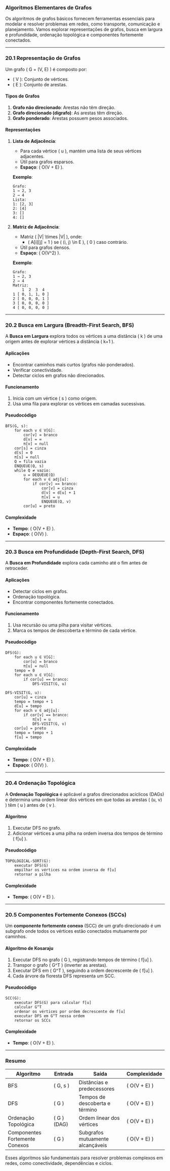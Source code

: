 ### **Algoritmos Elementares de Grafos**

Os algoritmos de grafos básicos fornecem ferramentas essenciais para modelar e resolver problemas em redes, como transporte, comunicação e planejamento. Vamos explorar representações de grafos, busca em largura e profundidade, ordenação topológica e componentes fortemente conectados.

---

### **20.1 Representação de Grafos**

Um grafo \( G = (V, E) \) é composto por:
- \( V \): Conjunto de vértices.
- \( E \): Conjunto de arestas.

#### **Tipos de Grafos**
1. **Grafo não direcionado**: Arestas não têm direção.
2. **Grafo direcionado (digrafo)**: As arestas têm direção.
3. **Grafo ponderado**: Arestas possuem pesos associados.

#### **Representações**
1. **Lista de Adjacência**:
   - Para cada vértice \( u \), mantém uma lista de seus vértices adjacentes.
   - Útil para grafos esparsos.
   - **Espaço**: \( O(V + E) \).

   **Exemplo**:
   ```
   Grafo:
   1 → 2, 3
   2 → 4
   Lista:
   1: [2, 3]
   2: [4]
   3: []
   4: []
   ```

2. **Matriz de Adjacência**:
   - Matriz \( |V| \times |V| \), onde:
     - \( A[i][j] = 1 \) se \( (i, j) \in E \), \( 0 \) caso contrário.
   - Útil para grafos densos.
   - **Espaço**: \( O(V^2) \).

   **Exemplo**:
   ```
   Grafo:
   1 → 2, 3
   2 → 4
   Matriz:
       1  2  3  4
   1 [ 0, 1, 1, 0 ]
   2 [ 0, 0, 0, 1 ]
   3 [ 0, 0, 0, 0 ]
   4 [ 0, 0, 0, 0 ]
   ```

---

### **20.2 Busca em Largura (Breadth-First Search, BFS)**

A **Busca em Largura** explora todos os vértices a uma distância \( k \) de uma origem antes de explorar vértices a distância \( k+1 \).

#### **Aplicações**
- Encontrar caminhos mais curtos (grafos não ponderados).
- Verificar conectividade.
- Detectar ciclos em grafos não direcionados.

#### **Funcionamento**
1. Inicia com um vértice \( s \) como origem.
2. Usa uma fila para explorar os vértices em camadas sucessivas.

#### **Pseudocódigo**
```pseudo
BFS(G, s):
    for each v ∈ V[G]:
        cor[v] = branco
        d[v] = ∞
        π[v] = null
    cor[s] = cinza
    d[s] = 0
    π[s] = null
    Q = fila vazia
    ENQUEUE(Q, s)
    while Q ≠ vazio:
        u = DEQUEUE(Q)
        for each v ∈ adj[u]:
            if cor[v] == branco:
                cor[v] = cinza
                d[v] = d[u] + 1
                π[v] = u
                ENQUEUE(Q, v)
        cor[u] = preto
```

#### **Complexidade**
- **Tempo**: \( O(V + E) \).
- **Espaço**: \( O(V) \).

---

### **20.3 Busca em Profundidade (Depth-First Search, DFS)**

A **Busca em Profundidade** explora cada caminho até o fim antes de retroceder.

#### **Aplicações**
- Detectar ciclos em grafos.
- Ordenação topológica.
- Encontrar componentes fortemente conectados.

#### **Funcionamento**
1. Usa recursão ou uma pilha para visitar vértices.
2. Marca os tempos de descoberta e término de cada vértice.

#### **Pseudocódigo**
```pseudo
DFS(G):
    for each u ∈ V[G]:
        cor[u] = branco
        π[u] = null
    tempo = 0
    for each u ∈ V[G]:
        if cor[u] == branco:
            DFS-VISIT(G, u)

DFS-VISIT(G, u):
    cor[u] = cinza
    tempo = tempo + 1
    d[u] = tempo
    for each v ∈ adj[u]:
        if cor[v] == branco:
            π[v] = u
            DFS-VISIT(G, v)
    cor[u] = preto
    tempo = tempo + 1
    f[u] = tempo
```

#### **Complexidade**
- **Tempo**: \( O(V + E) \).
- **Espaço**: \( O(V) \).

---

### **20.4 Ordenação Topológica**

A **Ordenação Topológica** é aplicável a grafos direcionados acíclicos (DAGs) e determina uma ordem linear dos vértices em que todas as arestas \( (u, v) \) têm \( u \) antes de \( v \).

#### **Algoritmo**
1. Executar DFS no grafo.
2. Adicionar vértices a uma pilha na ordem inversa dos tempos de término \( f[u] \).

#### **Pseudocódigo**
```pseudo
TOPOLOGICAL-SORT(G):
    executar DFS(G)
    empilhar os vértices na ordem inversa de f[u]
    retornar a pilha
```

#### **Complexidade**
- **Tempo**: \( O(V + E) \).

---

### **20.5 Componentes Fortemente Conexos (SCCs)**

Um **componente fortemente conexo** (SCC) de um grafo direcionado é um subgrafo onde todos os vértices estão conectados mutuamente por caminhos.

#### **Algoritmo de Kosaraju**
1. Executar DFS no grafo \( G \), registrando tempos de término \( f[u] \).
2. Transpor o grafo \( G^T \) (inverter as arestas).
3. Executar DFS em \( G^T \), seguindo a ordem decrescente de \( f[u] \).
4. Cada árvore da floresta DFS representa um SCC.

#### **Pseudocódigo**
```pseudo
SCC(G):
    executar DFS(G) para calcular f[u]
    calcular G^T
    ordenar os vértices por ordem decrescente de f[u]
    executar DFS em G^T nessa ordem
    retornar os SCCs
```

#### **Complexidade**
- **Tempo**: \( O(V + E) \).

---

### **Resumo**

| **Algoritmo**              | **Entrada**          | **Saída**                             | **Complexidade** |
|----------------------------|----------------------|---------------------------------------|------------------|
| BFS                        | \( G, s \)          | Distâncias e predecessores            | \( O(V + E) \)   |
| DFS                        | \( G \)             | Tempos de descoberta e término        | \( O(V + E) \)   |
| Ordenação Topológica        | \( G \) (DAG)       | Ordem linear dos vértices             | \( O(V + E) \)   |
| Componentes Fortemente Conexos | \( G \)             | Subgrafos mutuamente alcançáveis      | \( O(V + E) \)   |

Esses algoritmos são fundamentais para resolver problemas complexos em redes, como conectividade, dependências e ciclos.